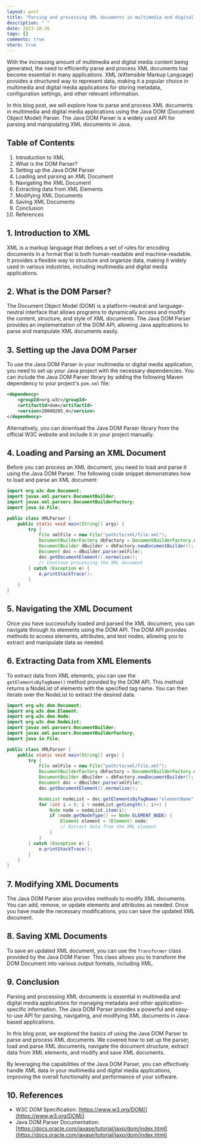 ```yaml
---
layout: post
title: "Parsing and processing XML documents in multimedia and digital media applications using Java DOM Parser"
description: " "
date: 2023-10-26
tags: []
comments: true
share: true
---
```


With the increasing amount of multimedia and digital media content being generated, the need to efficiently parse and process XML documents has become essential in many applications. XML (eXtensible Markup Language) provides a structured way to represent data, making it a popular choice in multimedia and digital media applications for storing metadata, configuration settings, and other relevant information.

In this blog post, we will explore how to parse and process XML documents in multimedia and digital media applications using the Java DOM (Document Object Model) Parser. The Java DOM Parser is a widely used API for parsing and manipulating XML documents in Java.

## Table of Contents
1. Introduction to XML
2. What is the DOM Parser?
3. Setting up the Java DOM Parser
4. Loading and parsing an XML Document
5. Navigating the XML Document
6. Extracting data from XML Elements
7. Modifying XML Documents
8. Saving XML Documents
9. Conclusion
10. References

## 1. Introduction to XML
XML is a markup language that defines a set of rules for encoding documents in a format that is both human-readable and machine-readable. It provides a flexible way to structure and organize data, making it widely used in various industries, including multimedia and digital media applications.

## 2. What is the DOM Parser?
The Document Object Model (DOM) is a platform-neutral and language-neutral interface that allows programs to dynamically access and modify the content, structure, and style of XML documents. The Java DOM Parser provides an implementation of the DOM API, allowing Java applications to parse and manipulate XML documents easily.

## 3. Setting up the Java DOM Parser
To use the Java DOM Parser in your multimedia or digital media application, you need to set up your Java project with the necessary dependencies. You can include the Java DOM Parser library by adding the following Maven dependency to your project's `pom.xml` file:

```xml
<dependency>
    <groupId>org.w3c</groupId>
    <artifactId>dom</artifactId>
    <version>20040205_4</version>
</dependency>
```

Alternatively, you can download the Java DOM Parser library from the official W3C website and include it in your project manually.

## 4. Loading and Parsing an XML Document
Before you can process an XML document, you need to load and parse it using the Java DOM Parser. The following code snippet demonstrates how to load and parse an XML document:

```java
import org.w3c.dom.Document;
import javax.xml.parsers.DocumentBuilder;
import javax.xml.parsers.DocumentBuilderFactory;
import java.io.File;

public class XMLParser {
    public static void main(String[] args) {
        try {
            File xmlFile = new File("path/to/xml/file.xml");
            DocumentBuilderFactory dbFactory = DocumentBuilderFactory.newInstance();
            DocumentBuilder dBuilder = dbFactory.newDocumentBuilder();
            Document doc = dBuilder.parse(xmlFile);
            doc.getDocumentElement().normalize();
            // Continue processing the XML document
        } catch (Exception e) {
            e.printStackTrace();
        }
    }
}
```

## 5. Navigating the XML Document
Once you have successfully loaded and parsed the XML document, you can navigate through its elements using the DOM API. The DOM API provides methods to access elements, attributes, and text nodes, allowing you to extract and manipulate data as needed.

## 6. Extracting Data from XML Elements
To extract data from XML elements, you can use the `getElementsByTagName()` method provided by the DOM API. This method returns a NodeList of elements with the specified tag name. You can then iterate over the NodeList to extract the desired data.

```java
import org.w3c.dom.Document;
import org.w3c.dom.Element;
import org.w3c.dom.Node;
import org.w3c.dom.NodeList;
import javax.xml.parsers.DocumentBuilder;
import javax.xml.parsers.DocumentBuilderFactory;
import java.io.File;

public class XMLParser {
    public static void main(String[] args) {
        try {
            File xmlFile = new File("path/to/xml/file.xml");
            DocumentBuilderFactory dbFactory = DocumentBuilderFactory.newInstance();
            DocumentBuilder dBuilder = dbFactory.newDocumentBuilder();
            Document doc = dBuilder.parse(xmlFile);
            doc.getDocumentElement().normalize();

            NodeList nodeList = doc.getElementsByTagName("elementName");
            for (int i = 0; i < nodeList.getLength(); i++) {
                Node node = nodeList.item(i);
                if (node.getNodeType() == Node.ELEMENT_NODE) {
                    Element element = (Element) node;
                    // Extract data from the XML element
                }
            }
        } catch (Exception e) {
            e.printStackTrace();
        }
    }
}
```

## 7. Modifying XML Documents
The Java DOM Parser also provides methods to modify XML documents. You can add, remove, or update elements and attributes as needed. Once you have made the necessary modifications, you can save the updated XML document.

## 8. Saving XML Documents
To save an updated XML document, you can use the `Transformer` class provided by the Java DOM Parser. This class allows you to transform the DOM Document into various output formats, including XML.

## 9. Conclusion
Parsing and processing XML documents is essential in multimedia and digital media applications for managing metadata and other application-specific information. The Java DOM Parser provides a powerful and easy-to-use API for parsing, navigating, and modifying XML documents in Java-based applications.

In this blog post, we explored the basics of using the Java DOM Parser to parse and process XML documents. We covered how to set up the parser, load and parse XML documents, navigate the document structure, extract data from XML elements, and modify and save XML documents.

By leveraging the capabilities of the Java DOM Parser, you can effectively handle XML data in your multimedia and digital media applications, improving the overall functionality and performance of your software.

## 10. References
- W3C DOM Specification: [https://www.w3.org/DOM/](https://www.w3.org/DOM/)
- Java DOM Parser Documentation: [https://docs.oracle.com/javase/tutorial/jaxp/dom/index.html](https://docs.oracle.com/javase/tutorial/jaxp/dom/index.html)